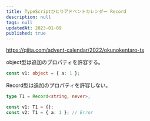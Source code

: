 ```yaml
---
title: TypeScriptひとりアドベントカレンダー Record
description: null
tags: null
updatedAt: 2023-01-09
published: true
---
```


https://qiita.com/advent-calendar/2022/okunokentaro-ts

object型は追加のプロパティを許容する。

```ts
const v1: object = { a: 1 };
```

Record型は追加のプロパティを許容しない。

```ts
type T1 = Record<string, never>;

const v1: T1 = {};
const v2: T1 = { a: 1 }; // Error
```
